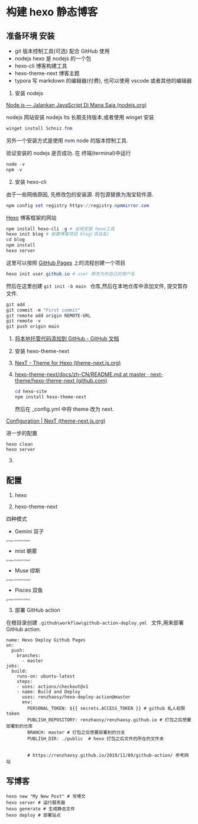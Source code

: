 # 构建 hexo 静态博客

## 准备环境 安装

* git 版本控制工具(可选) 配合 GitHub 使用
* nodejs hexo 是 nodejs 的一个包
* hexo-cli 博客构建工具
* hexo-theme-next 博客主题
* typora 写 markdown 的编辑器(付费), 也可以使用 vscode 或者其他的编辑器

1. 安装 nodejs

[Node.js — Jalankan JavaScript Di Mana Saja (nodejs.org)](https://nodejs.org/id)

nodejs 网站安装 nodejs lts 长期支持版本,或者使用 winget 安装

```powershell
winget install Schniz.fnm
```

另外一个安装方式是使用 nvm node 的版本控制工具.

验证安装的 nodejs 是否成功. 在 终端(terminal)中运行

``` powershell
node -v
npm -v
```



2.  安装 hexo-cli

由于一些网络原因, 先修改包的安装源. 将包源替换为淘宝软件源.



``` powershell
npm config set registry https://registry.npmmirror.com
```

[Hexo](https://hexo.io/zh-cn/) 博客框架的网站

``` powershell
npm install hexo-cli -g # 全局安装 hexo工具
hexo init blog # 新建博客项目 blog(项目名)
cd blog
npm install
hexo server
```



这里可以按照 [GitHub Pages](https://pages.github.com/) 上的流程创建一个项目

```powershell
hexo init user.github.io # user 修改为你自己的用户名
```

然后在这里创建 ``git init -b main `` 仓库,然后在本地仓库中添加文件, 提交暂存文件.

```powershell
git add .
git commit -m "First commit"
git remote add origin REMOTE-URL
git remote -v
git push origin main
```



1. [将本地托管代码添加到 GitHub - GitHub 文档](https://docs.github.com/zh/migrations/importing-source-code/using-the-command-line-to-import-source-code/adding-locally-hosted-code-to-github)






3.  安装 hexo-theme-next

1. [NexT - Theme for Hexo (theme-next.js.org)](https://theme-next.js.org/)

2. [hexo-theme-next/docs/zh-CN/README.md at master · next-theme/hexo-theme-next (github.com)](https://github.com/next-theme/hexo-theme-next/blob/master/docs/zh-CN/README.md)

   ``` powershell
   cd hexo-site
   npm install hexo-theme-next		
   ```

   然后在 _config.yml 中将 theme 改为 next.

[Configuration | NexT (theme-next.js.org)](https://theme-next.js.org/docs/getting-started/configuration.html)

进一步的配置

```
hexo clean
hexo server
```






3. 






##  配置 

1. hexo



2. hexo-theme-next

四种模式

* Gemini 双子

<img src="./../../../../../AppData/Roaming/Typora/typora-user-images/image-20240914211509613.png" alt="image-20240914211509613" style="zoom:33%;" />

* mist 朝雾

<img src="./../../../../../AppData/Roaming/Typora/typora-user-images/image-20240914211728491.png" alt="image-20240914211728491" style="zoom:33%;" />

* Muse 缪斯

<img src="./../../../../../AppData/Roaming/Typora/typora-user-images/image-20240914212014950.png" alt="image-20240914212014950" style="zoom:33%;" />

* Pisces 双鱼	

<img src="./../../../../../AppData/Roaming/Typora/typora-user-images/image-20240914211914532.png" alt="image-20240914211914532" style="zoom:33%;" />



3. 部署 GitHub action

在根目录创建 ``.github\workflow\github-action-deploy.yml `` 文件,用来部署 GitHub action. 

```
name: Hexo Deploy Github Pages
on:
  push:
    branches:
      - master
jobs:
  build:
    runs-on: ubuntu-latest
    steps:
    - uses: actions/checkout@v1
    - name: Build and Deploy
      uses: renzhaosy/hexo-deploy-action@master
      env:
        PERSONAL_TOKEN: ${{ secrets.ACCESS_TOKEN }} # github 私人权限token
        PUBLISH_REPOSITORY: renzhaosy/renzhaosy.github.io # 打包之后想要部署到的仓库
        BRANCH: master # 打包之后想要部署到的分支
        PUBLISH_DIR: ./public  # hexo 打包之后文件的所在的文件夹


        # https://renzhaosy.github.io/2019/11/09/github-action/ 参考网站
```





## 写博客

``` 
hexo new "My New Post" # 写博文
hexo server # 运行服务器
hexo generate # 生成静态文件
hexo deploy # 部署站点

```

